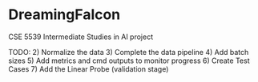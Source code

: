 # DreamingFalcon
CSE 5539 Intermediate Studies in AI project

TODO:
2) Normalize the data
3) Complete the data pipeline
4) Add batch sizes
5) Add metrics and cmd outputs to monitor progress
6) Create Test Cases
7) Add the Linear Probe (validation stage)
